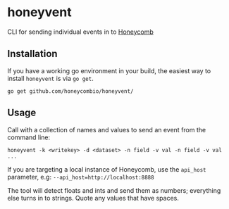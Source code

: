 # honeyvent
CLI for sending individual events in to [Honeycomb](https://honeycomb.io/docs)

## Installation

If you have a working go environment in your build, the easiest way to install `honeyvent` is via `go get`.

```
go get github.com/honeycombio/honeyvent/
```

## Usage

Call with a collection of names and values to send an event from the
command line:

```
honeyvent -k <writekey> -d <dataset> -n field -v val -n field -v val ...
```

If you are targeting a local instance of Honeycomb, use the `api_host` parameter, e.g: `--api_host=http://localhost:8888`

The tool will detect floats and ints and send them as numbers; everything else
turns in to strings.  Quote any values that have spaces.
